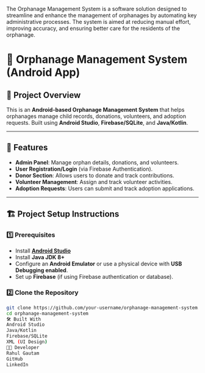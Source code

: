 The Orphanage Management System is a software solution designed to streamline and enhance the management of orphanages by automating key administrative processes. The system is aimed at reducing manual effort, improving accuracy, and ensuring better care for the residents of the orphanage.

# 📱 Orphanage Management System (Android App)

## 🚀 Project Overview
This is an **Android-based Orphanage Management System** that helps orphanages manage child records, donations, volunteers, and adoption requests. Built using **Android Studio**, **Firebase/SQLite**, and **Java/Kotlin**.

---

## 📌 Features
- **Admin Panel**: Manage orphan details, donations, and volunteers.
- **User Registration/Login** (via Firebase Authentication).
- **Donor Section**: Allows users to donate and track contributions.
- **Volunteer Management**: Assign and track volunteer activities.
- **Adoption Requests**: Users can submit and track adoption applications.

---

## 🏗 Project Setup Instructions

### 1️⃣ Prerequisites
- Install **[Android Studio](https://developer.android.com/studio)**
- Install **Java JDK 8+**
- Configure an **Android Emulator** or use a physical device with **USB Debugging enabled**.
- Set up **Firebase** (if using Firebase authentication or database).

### 2️⃣ Clone the Repository
```bash
git clone https://github.com/your-username/orphanage-management-system.git
cd orphanage-management-system
🛠 Built With
Android Studio
Java/Kotlin
Firebase/SQLite
XML (UI Design)
👨‍💻 Developer
Rahul Gautam
GitHub
LinkedIn

